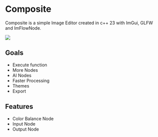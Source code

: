# Composite

Composite is a simple Image Editor created in c++ 23 with ImGui, GLFW and ImFlowNode.

![](https://github.com/Cherrytree56567/Composite/blob/master/preview/preview.gif?raw=true)

## Goals
 - Execute function
 - More Nodes
 - AI Nodes
 - Faster Processing
 - Themes
 - Export

## Features
 - Color Balance Node
 - Input Node
 - Output Node
